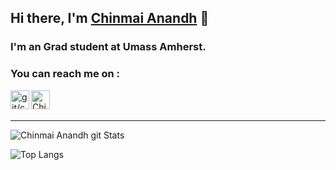 ## Hi there, I'm [Chinmai Anandh][git] 👋
### I'm an Grad student at Umass Amherst.
<!--
- 🌱 I’m currently learning React and Node.js
- 👯 I’m looking to collaborate on Web and App Projects
- 🤔 I'm also interested in Network Security
- 🤔 I’m looking for help with ...
- 💬 Ask me about ...
- 📫 How to reach me: ...
- 😄 Pronouns: ...
- ⚡ Fun fact: ...
-->

### You can reach me on :
[<img align="left" alt="git/chinmaianandh" width="30px" src="https://cdn.jsdelivr.net/npm/simple-icons@3.13.0/icons/github.svg" />][git]
[<img align="left" alt="Chinmai Anandh | LinkedIn" width="30px" src="https://cdn.jsdelivr.net/npm/simple-icons@v3/icons/linkedin.svg" />][linkedin]
<br><br>
<hr>


![Chinmai Anandh git Stats](https://github-readme-stats.vercel.app/api?username=chinmaianandh&show_icons=true&hide_border=true&count_private=true)

![Top Langs](https://github-readme-stats.vercel.app/api/top-langs/?username=chinmaianandh&layout=compact)

[git]: https://github.com/chinmaianandh
[linkedin]: https://www.linkedin.com/in/ch-anandh/
